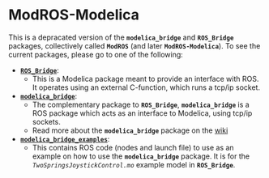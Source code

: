 # ModROS-Modelica

This is a depracated version of the **`modelica_bridge`** and **`ROS_Bridge`** packages, collectively called **`ModROS`** (and later **`ModROS-Modelica`**). To see the current packages, please go to one of the following:

- [**`ROS_Bridge`**](https://github.com/ModROS/ROS_Bridge.git): 
  - This is a Modelica package meant to provide an interface with ROS. It operates using an external C-function, which runs a tcp/ip socket.
- [**`modelica_bridge`**](https://github.com/ModROS/modelica_bridge.git):
  - The complementary package to **`ROS_Bridge`**, **`modelica_bridge`** is a ROS package which acts as an interface to Modelica, using tcp/ip sockets. 
  - Read more about the **`modelica_bridge`** package on the [wiki](wiki.ros.org/modelica_bridge)
- [**`modelica_bridge_examples`**](https://github.com/ModROS/modelica_bridge_examples.git):
  - This contains ROS code (nodes and launch file) to use as an example on how to use the **`modelica_bridge`** package. It is for the *`TwoSpringsJoystickControl.mo`* example model in **`ROS_Bridge`**.